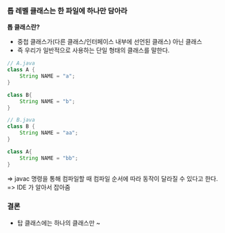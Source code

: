 ### 톱 레벨 클래스는 한 파일에 하나만 담아라

**톱 클래스란?**
* 중첩 클래스가(다른 클래스/인터페이스 내부에 선언된 클래스) 아닌 클래스
* 즉 우리가 일반적으로 사용하는 단일 형태의 클래스를 말한다.

```java
// A.java
class A {
    String NAME = "a";
}

class B{
    String NAME = "b";
}

// B.java
class B {
    String NAME = "aa";
}

class A{
    String NAME = "bb";
}
```
=> javac 명령을 통해 컴파일할 때 컴파일 순서에 따라 동작이 달라질 수 있다고 한다.
=> IDE 가 알아서 잡아줌

### 결론
* 탑 클래스에는 하나의 클래스만 ~